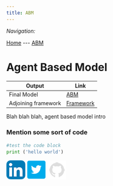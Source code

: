 ```yaml
---
title: ABM
---
```


*Navigation:*

[Home](https://adamjohnst21.github.io/website/) --- [ABM](https://adamjohnst21.github.io/agent_based_model/)




# Agent Based Model



Output | Link
--|--
Final Model | [ABM](https://github.com/adamjohnst21/agent_based_model/blob/master/model9.py)
Adjoining framework | [Framework]()




Blah blah blah, agent based model intro 

### Mention some sort of code
```python
#test the code block
print ('hello world')
``` 




[![linkedinLogo](https://github.com/adamjohnst21/agent_based_model/blob/master/docs/linkedin.png?raw=true)](https://www.linkedin.com/in/adamjohnstonuk/) [![TwitterLogo](https://github.com/adamjohnst21/agent_based_model/blob/master/docs/twitter.jpg?raw=true)](https://twitter.com/adamjohnst21) [![GitLogo](https://github.com/adamjohnst21/agent_based_model/blob/master/docs/git.png?raw=true)](https://github.com/adamjohnst21)
